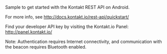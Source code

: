 Sample to get started with the Kontakt REST API on Android.

For more info, see http://docs.kontakt.io/rest-api/quickstart/

Find your developer API key by visiting the Kontakt.io Panel: http://panel.kontakt.io/

Note: Authentication requires Internet connectivity, and communication with the beacon requires Bluetooth enabled.
